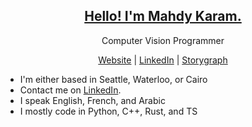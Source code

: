 <p align="center">
<!--   <img src="https://i.ibb.co/1MfwVkV/Linkedd-In-cover-1.png" width="100%" />  -->
  <h2 align="center"><a href="https://mmkaram.dev">Hello! I'm Mahdy Karam.</a></h2>
  <p align="center"> Computer Vision Programmer</p>
</p>
<p align="center">
  <a href="https://mmkaram.dev">Website</a> | 
  <a href="https://linkedin.com/in/mahdykaram">LinkedIn</a> |
  <a href="https://app.thestorygraph.com/profile/mmkaram">Storygraph</a>

</p>


- I'm either based in Seattle, Waterloo, or Cairo
- Contact me on [LinkedIn](https://www.linkedin.com/in/mahdykaram).
- I speak English, French, and Arabic
- I mostly code in Python, C++, Rust, and TS
